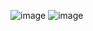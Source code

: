![image](https://github.com/ANAIZR/bootstrap/assets/115507492/6bf89b03-1798-47e8-8881-240c4cc2a8d4)
![image](https://github.com/ANAIZR/bootstrap/assets/115507492/5e5d82bf-fa44-41a2-8953-171c348ad7dc)
